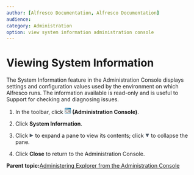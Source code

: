 ```yaml
---
author: [Alfresco Documentation, Alfresco Documentation]
audience: 
category: Administration
option: view system information administration console
---
```


# Viewing System Information

The System Information feature in the Administration Console displays settings and configuration values used by the environment on which Alfresco runs. The information available is read-only and is useful to Support for checking and diagnosing issues.

1.  In the toolbar, click ![Administration Console](../images/im-adminconsole.png) **\(Administration Console\)**.

2.  Click **System Information**.

3.  Click ![Expand](../images/im-expand.png) to expand a pane to view its contents; click ![Collapse](../images/im-collapse.png) to collapse the pane.

4.  Click **Close** to return to the Administration Console.


**Parent topic:**[Administering Explorer from the Administration Console](../topics/guh-hdg-administration.md)

